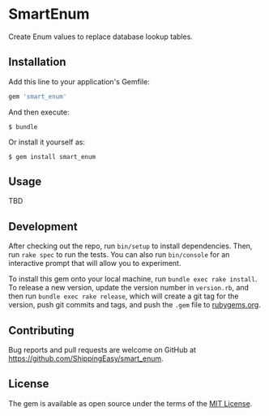 # SmartEnum

Create Enum values to replace database lookup tables.

## Installation

Add this line to your application's Gemfile:

```ruby
gem 'smart_enum'
```

And then execute:

    $ bundle

Or install it yourself as:

    $ gem install smart_enum

## Usage

TBD

## Development

After checking out the repo, run `bin/setup` to install dependencies. Then, run `rake spec` to run the tests. You can also run `bin/console` for an interactive prompt that will allow you to experiment.

To install this gem onto your local machine, run `bundle exec rake install`. To release a new version, update the version number in `version.rb`, and then run `bundle exec rake release`, which will create a git tag for the version, push git commits and tags, and push the `.gem` file to [rubygems.org](https://rubygems.org).

## Contributing

Bug reports and pull requests are welcome on GitHub at https://github.com/ShippingEasy/smart_enum.


## License

The gem is available as open source under the terms of the [MIT License](http://opensource.org/licenses/MIT).

